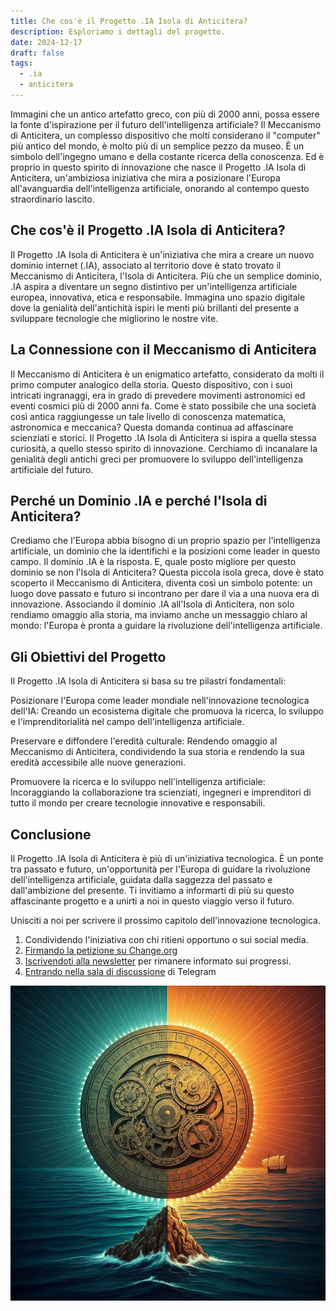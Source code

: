```yaml
---
title: Che cos'è il Progetto .IA Isola di Anticitera?
description: Esploriamo i dettagli del progetto.
date: 2024-12-17
draft: false
tags:
  - .ia
  - anticitera
---
```


Immagini che un antico artefatto greco, con più di 2000 anni, possa essere la fonte d'ispirazione per il futuro dell'intelligenza artificiale? Il Meccanismo di Anticitera, un complesso dispositivo che molti considerano il "computer" più antico del mondo, è molto più di un semplice pezzo da museo. È un simbolo dell'ingegno umano e della costante ricerca della conoscenza. Ed è proprio in questo spirito di innovazione che nasce il Progetto .IA Isola di Anticitera, un'ambiziosa iniziativa che mira a posizionare l'Europa all'avanguardia dell'intelligenza artificiale, onorando al contempo questo straordinario lascito.

## Che cos'è il Progetto .IA Isola di Anticitera?

Il Progetto .IA Isola di Anticitera è un'iniziativa che mira a creare un nuovo dominio internet (.IA), associato al territorio dove è stato trovato il Meccanismo di Anticitera, l'Isola di Anticitera. Più che un semplice dominio, .IA aspira a diventare un segno distintivo per un'intelligenza artificiale europea, innovativa, etica e responsabile. Immagina uno spazio digitale dove la genialità dell'antichità ispiri le menti più brillanti del presente a sviluppare tecnologie che migliorino le nostre vite.

## La Connessione con il Meccanismo di Anticitera

Il Meccanismo di Anticitera è un enigmatico artefatto, considerato da molti il primo computer analogico della storia. Questo dispositivo, con i suoi intricati ingranaggi, era in grado di prevedere movimenti astronomici ed eventi cosmici più di 2000 anni fa. Come è stato possibile che una società così antica raggiungesse un tale livello di conoscenza matematica, astronomica e meccanica? Questa domanda continua ad affascinare scienziati e storici. Il Progetto .IA Isola di Anticitera si ispira a quella stessa curiosità, a quello stesso spirito di innovazione. Cerchiamo di incanalare la genialità degli antichi greci per promuovere lo sviluppo dell'intelligenza artificiale del futuro.

## Perché un Dominio .IA e perché l'Isola di Anticitera?

Crediamo che l'Europa abbia bisogno di un proprio spazio per l'intelligenza artificiale, un dominio che la identifichi e la posizioni come leader in questo campo. Il dominio .IA è la risposta. E, quale posto migliore per questo dominio se non l'Isola di Anticitera? Questa piccola isola greca, dove è stato scoperto il Meccanismo di Anticitera, diventa così un simbolo potente: un luogo dove passato e futuro si incontrano per dare il via a una nuova era di innovazione. Associando il dominio .IA all'Isola di Anticitera, non solo rendiamo omaggio alla storia, ma inviamo anche un messaggio chiaro al mondo: l'Europa è pronta a guidare la rivoluzione dell'intelligenza artificiale.

## Gli Obiettivi del Progetto

Il Progetto .IA Isola di Anticitera si basa su tre pilastri fondamentali:

Posizionare l'Europa come leader mondiale nell'innovazione tecnologica dell'IA: Creando un ecosistema digitale che promuova la ricerca, lo sviluppo e l'imprenditorialità nel campo dell'intelligenza artificiale.

Preservare e diffondere l'eredità culturale: Rendendo omaggio al Meccanismo di Anticitera, condividendo la sua storia e rendendo la sua eredità accessibile alle nuove generazioni.

Promuovere la ricerca e lo sviluppo nell'intelligenza artificiale: Incoraggiando la collaborazione tra scienziati, ingegneri e imprenditori di tutto il mondo per creare tecnologie innovative e responsabili.

## Conclusione

Il Progetto .IA Isola di Anticitera è più di un'iniziativa tecnologica. È un ponte tra passato e futuro, un'opportunità per l'Europa di guidare la rivoluzione dell'intelligenza artificiale, guidata dalla saggezza del passato e dall'ambizione del presente. Ti invitiamo a informarti di più su questo affascinante progetto e a unirti a noi in questo viaggio verso il futuro.

Unisciti a noi per scrivere il prossimo capitolo dell'innovazione tecnologica.

1.  Condividendo l'iniziativa con chi ritieni opportuno o sui social media.
2.  [Firmando la petizione su Change.org](https://chng.it/hqCyzBpwgW)
3.  [Iscrivendoti alla newsletter](https://docs.google.com/forms/d/e/1FAIpQLSeptFS3-XMVTeBFQzDEl1O55hkXhtOgYmMSEfpLLJk11UZEOA/viewform?usp=sf_link%27) per rimanere informato sui progressi.
4.  [Entrando nella sala di discussione](https://t.me/+oAeZGMsePDg2ZDI0) di Telegram

![IA Anticitera](/img/AnticiteraIAwhatis.webp)
